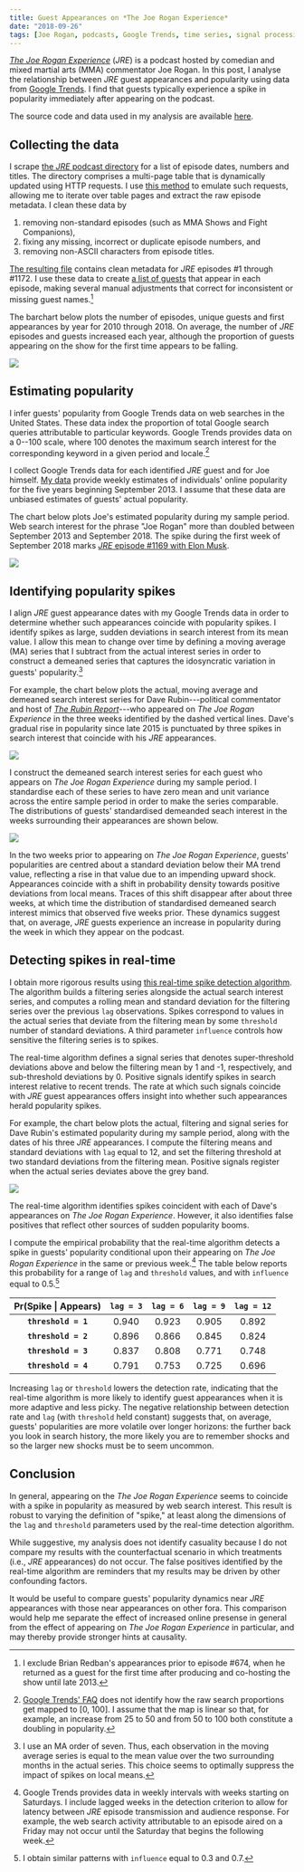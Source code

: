 ```yaml
---
title: Guest Appearances on *The Joe Rogan Experience*
date: "2018-09-26"
tags: [Joe Rogan, podcasts, Google Trends, time series, signal processing, R]
---
```


[*The Joe Rogan Experience*](https://www.joerogan.com/#jre-section) (*JRE*) is a podcast hosted by comedian and mixed martial arts (MMA) commentator Joe Rogan.
In this post, I analyse the relationship between *JRE* guest appearances and popularity using data from [Google Trends](https://trends.google.com/trends).
I find that guests typically experience a spike in popularity immediately after appearing on the podcast.

The source code and data used in my analysis are available [here](https://github.com/bldavies/jre-guests).

## Collecting the data

I scrape [the *JRE* podcast directory](http://podcasts.joerogan.net) for a list of episode dates, numbers and titles.
The directory comprises a multi-page table that is dynamically updated using HTTP requests.
I use [this method](https://stackoverflow.com/a/46311833) to emulate such requests, allowing me to iterate over table pages and extract the raw episode metadata.
I clean these data by 

1. removing non-standard episodes (such as MMA Shows and Fight Companions),
2. fixing any missing, incorrect or duplicate episode numbers, and
3. removing non-ASCII characters from episode titles.

[The resulting file](https://github.com/bldavies/jre-guests/blob/master/data/episodes.csv) contains clean metadata for *JRE* episodes #1 through #1172.
I use these data to create [a list of guests](https://github.com/bldavies/jre-guests/blob/master/data/guests.csv) that appear in each episode, making several manual adjustments that correct for inconsistent or missing guest names.[^redban]

The barchart below plots the number of episodes, unique guests and first appearances by year for 2010 through 2018.
On average, the number of *JRE* episodes and guests increased each year, although the proportion of guests appearing on the show for the first time appears to be falling.

![](https://raw.githubusercontent.com/bldavies/jre-guests/master/figures/annual-counts.svg?sanitize=true)

## Estimating popularity

I infer guests' popularity from Google Trends data on web searches in the United States.
These data index the proportion of total Google search queries attributable to particular keywords.
Google Trends provides data on a 0--100 scale, where 100 denotes the maximum search interest for the corresponding keyword in a given period and locale.[^trends-map]

I collect Google Trends data for each identified *JRE* guest and for Joe himself.
[My data](https://github.com/bldavies/jre-guests/blob/master/data/popularity.csv) provide weekly estimates of individuals' online popularity for the five years beginning September 2013.
I assume that these data are unbiased estimates of guests' actual popularity.

The chart below plots Joe's estimated popularity during my sample period.
Web search interest for the phrase "Joe Rogan" more than doubled between September 2013 and September 2018.
The spike during the first week of September 2018 marks [*JRE* episode #1169 with Elon Musk](https://www.youtube.com/watch?v=ycPr5-27vSI).

![](https://raw.githubusercontent.com/bldavies/jre-guests/master/figures/joe-rogan-popularity.svg?sanitize=true)

## Identifying popularity spikes

I align *JRE* guest appearance dates with my Google Trends data in order to determine whether such appearances coincide with popularity spikes.
I identify spikes as large, sudden deviations in search interest from its mean value.
I allow this mean to change over time by defining a moving average (MA) series that I subtract from the actual interest series in order to construct a demeaned series that captures the idosyncratic variation in guests' popularity.[^ma-order]

For example, the chart below plots the actual, moving average and demeaned search interest series for Dave Rubin---political commentator and host of [*The Rubin Report*](https://www.rubinreport.com)---who appeared on *The Joe Rogan Experience* in the three weeks identified by the dashed vertical lines.
Dave's gradual rise in popularity since late 2015 is punctuated by three spikes in search interest that coincide with his *JRE* appearances.

![](https://raw.githubusercontent.com/bldavies/jre-guests/master/figures/dave-rubin-popularity.svg?sanitize=true)

I construct the demeaned search interest series for each guest who appears on *The Joe Rogan Experience* during my sample period.
I standardise each of these series to have zero mean and unit variance across the entire sample period in order to make the series comparable.
The distributions of guests' standardised demeanded seach interest in the weeks surrounding their appearances are shown below.

![](https://raw.githubusercontent.com/bldavies/jre-guests/master/figures/densities.svg?sanitize=true)

In the two weeks prior to appearing on *The Joe Rogan Experience*, guests' popularities are centred about a standard deviation below their MA trend value, reflecting a rise in that value due to an impending upward shock.
Appearances coincide with a shift in probability density towards positive deviations from local means.
Traces of this shift disappear after about three weeks, at which time the distribution of standardised demeaned search interest mimics that observed five weeks prior.
These dynamics suggest that, on average, *JRE* guests experience an increase in popularity during the week in which they appear on the podcast.

## Detecting spikes in real-time

I obtain more rigorous results using [this real-time spike detection algorithm](https://stackoverflow.com/questions/22583391/peak-signal-detection-in-realtime-timeseries-data/22640362#22640362).
The algorithm builds a filtering series alongside the actual search interest series, and computes a rolling mean and standard deviation for the filtering series over the previous `lag` observations.
Spikes correspond to values in the actual series that deviate from the filtering mean by some `threshold` number of standard deviations.
A third parameter `influence` controls how sensitive the filtering series is to spikes.

The real-time algorithm defines a signal series that denotes super-threshold deviations above and below the filtering mean by 1 and -1, respectively, and sub-threshold deviations by 0.
Positive signals identify spikes in search interest relative to recent trends.
The rate at which such signals coincide with *JRE* guest appearances offers insight into whether such appearances herald popularity spikes.

For example, the chart below plots the actual, filtering and signal series for Dave Rubin's estimated popularity during my sample period, along with the dates of his three *JRE* appearances.
I compute the filtering means and standard deviations with `lag` equal to 12, and set the filtering threshold at two standard deviations from the filtering mean.
Positive signals register when the actual series deviates above the grey band.

![](https://raw.githubusercontent.com/bldavies/jre-guests/master/figures/dave-rubin-signal.svg?sanitize=true)

The real-time algorithm identifies spikes coincident with each of Dave's appearances on *The Joe Rogan Experience*.
However, it also identifies false positives that reflect other sources of sudden popularity booms.

I compute the empirical probability that the real-time algorithm detects a spike in guests' popularity conditional upon their appearing on *The Joe Rogan Experience* in the same or previous week.[^lagged-signal]
The table below reports this probability for a range of `lag` and `threshold` values, and with `influence` equal to 0.5.[^influence-choice]

Pr(Spike \| Appears) | `lag = 3` | `lag = 6` | `lag = 9` | `lag = 12`
:--:|:--:|:--:|:--:|:--:
**`threshold = 1`** | 0.940 | 0.923 | 0.905 | 0.892
**`threshold = 2`** | 0.896 | 0.866 | 0.845 | 0.824
**`threshold = 3`** | 0.837 | 0.808 | 0.771 | 0.748
**`threshold = 4`** | 0.791 | 0.753 | 0.725 | 0.696

Increasing `lag` or `threshold` lowers the detection rate, indicating that the real-time algorithm is more likely to identify guest appearances when it is more adaptive and less picky.
The negative relationship between detection rate and `lag` (with `threshold` held constant) suggests that, on average, guests' popularities are more volatile over longer horizons: the further back you look in search history, the more likely you are to remember shocks and so the larger new shocks must be to seem uncommon.

## Conclusion

In general, appearing on the *The Joe Rogan Experience* seems to coincide with a spike in popularity as measured by web search interest.
This result is robust to varying the definition of "spike," at least along the dimensions of the `lag` and `threshold` parameters used by the real-time detection algorithm.

While suggestive, my analysis does not identify casuality because I do not compare my results with the counterfactual scenario in which treatments (i.e., *JRE* appearances) do not occur.
The false positives identified by the real-time algorithm are reminders that my results may be driven by other confounding factors.

It would be useful to compare guests' popularity dynamics near *JRE* appearances with those near appearances on other fora.
This comparison would help me separate the effect of increased online presense in general from the effect of appearing on *The Joe Rogan Experience* in particular, and may thereby provide stronger hints at causality.


[^redban]: I exclude Brian Redban's appearances prior to episode #674, when he returned as a guest for the first time after producing and co-hosting the show until late 2013.

[^trends-map]: [Google Trends' FAQ](https://support.google.com/trends/answer/4365533?hl=en&ref_topic=6248052) does not identify how the raw search proportions get mapped to [0, 100]. I assume that the map is linear so that, for example, an increase from 25 to 50 and from 50 to 100 both constitute a doubling in popularity.

[^ma-order]: I use an MA order of seven. Thus, each observation in the moving average series is equal to the mean value over the two surrounding months in the actual series. This choice seems to optimally suppress the impact of spikes on local means.

[^lagged-signal]: Google Trends provides data in weekly intervals with weeks starting on Saturdays. I include lagged weeks in the detection criterion to allow for latency between *JRE* episode transmission and audience response. For example, the web search activity attributable to an episode aired on a Friday may not occur until the Saturday that begins the following week.

[^influence-choice]: I obtain similar patterns with `influence` equal to 0.3 and 0.7.
